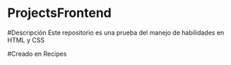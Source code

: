 # ProjectsFrontend

#Descripción
Este repositorio es una prueba del manejo de habilidades en HTML y CSS

#Creado en Recipes
